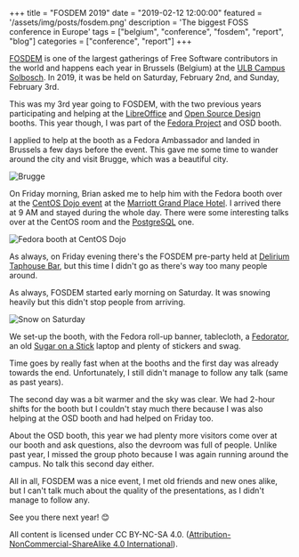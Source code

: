 +++
title = "FOSDEM 2019"
date = "2019-02-12 12:00:00"
featured = '/assets/img/posts/fosdem.png'
description = 'The biggest FOSS conference in Europe'
tags = ["belgium", "conference", "fosdem", "report", "blog"]
categories = ["conference", "report"]
+++

[FOSDEM](https://fosdem.org) is one of the largest gatherings of Free Software contributors in the world and happens each year in Brussels (Belgium) at the [ULB Campus Solbosch](https://www.openstreetmap.org/way/30358555#map=16/50.8199/4.3987). In 2019, it was be held on Saturday, February 2nd, and Sunday, February 3rd.

This was my 3rd year going to FOSDEM, with the two previous years participating and helping at the [LibreOffice](https://libreoffice.org) and [Open Source Design](https://opensourcedesign.net/) booths. This year though, I was part of the [Fedora Project](https://getfedora.org) and OSD booth.

I applied to help at the booth as a Fedora Ambassador and landed in Brussels a few days before the event.
This gave me some time to wander around the city and visit Brugge, which was a beautiful city.

![Brugge](../assets/img/posts/brugge.jpg)

On Friday morning, Brian asked me to help him with the Fedora booth over at the [CentOS Dojo event](https://wiki.centos.org/Events/Dojo/Brussels2019) at the [Marriott Grand Place Hotel](https://www.openstreetmap.org/way/244955992#map=19/50.84890/4.34909). I arrived there at 9 AM and stayed during the whole day. There were some interesting talks over at the CentOS room and the [PostgreSQL](https://www.postgresql.org/) one.

![Fedora booth at CentOS Dojo](../assets/img/posts/booth-dojo.jpg)

As always, on Friday evening there's the FOSDEM pre-party held at [Delirium Taphouse Bar](https://www.openstreetmap.org/node/3118693327), but this time I didn't go as there's way too many people around.

As always, FOSDEM started early morning on Saturday. It was snowing heavily but this didn't stop people from arriving.

![Snow on Saturday](../assets/img/posts/fosdem-snow.jpg)

We set-up the booth, with the Fedora roll-up banner, tablecloth, a [Fedorator](https://fedoraproject.org/wiki/Fedorator), an old [Sugar on a Stick](https://spins.fedoraproject.org/en/soas/) laptop and plenty of stickers and swag.

Time goes by really fast when at the booths and the first day was already towards the end. Unfortunately, I still didn't manage to follow any talk (same as past years).

The second day was a bit warmer and the sky was clear. We had 2-hour shifts for the booth but I couldn't stay much there because I was also helping at the OSD booth and had helped on Friday too.

About the OSD booth, this year we had plenty more visitors come over at our booth and ask questions, also the devroom was full of people. Unlike past year, I missed the group photo because I was again running around the campus. No talk this second day either.

All in all, FOSDEM was a nice event, I met old friends and new ones alike, but I can't talk much about the quality of the presentations, as I didn't manage to follow any.

See you there next year! 😊

All content is licensed under CC BY-NC-SA 4.0. ([Attribution-NonCommercial-ShareAlike 4.0 International](https://creativecommons.org/licenses/by-nc-sa/4.0/)).